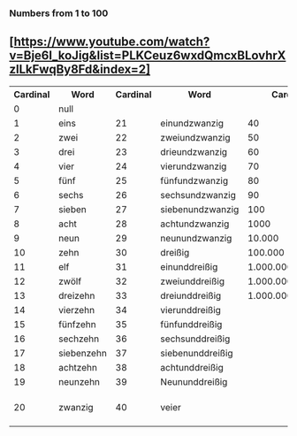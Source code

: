 ### Numbers from 1 to 100 
## [https://www.youtube.com/watch?v=Bje6l_koJig&list=PLKCeuz6wxdQmcxBLovhrXzlLkFwqBy8Fd&index=2]

<table>
<tr>
    <th>
        Cardinal  
    </th>
    <th>
        Word  
    </th>
    <th>
        Cardinal  
    </th>
    <th>
        Word  
    </th>
    <th>
        Cardinal  
    </th>
    <th>
        Word  
    </th>
    <th>
        Ordinal  
    </th>
    <th>
        Word  
    </th>
</tr>
<tr>
    <td>
        0  
    </td>
    <td>
        null  
    </td>

</tr>
<tr>
    <td>
        1  
    </td>
    <td>
        eins  
    </td>
    <td>
        21  
    </td>
    <td>
        einundzwanzig  
    </td>
    <td>
        40  
    </td>
    <td>
        vierzig  
    </td>
    <td>
        1  
    </td>
    <td>
        erste  
    </td>
</tr>
<tr>
    <td>
        2  
    </td>
    <td>
        zwei  
    </td>
    <td>
        22  
    </td>
    <td>
        zweiundzwanzig  
    </td>
    <td>
        50  
    </td>
    <td>
        fünfzig  
    </td>
    <td>
        2  
    </td>
    <td>
        zweite  
    </td>
</tr>
<tr>
    <td>
        3  
    </td>
    <td>
        drei  
    </td>
    <td>
        23  
    </td>
    <td>
        drieundzwanzig  
    </td>
    <td>
        60  
    </td>
    <td>
        sechzig  
    </td>
    <td>
        3  
    </td>
    <td>
        dritte  
    </td>
</tr>
<tr>
    <td>
        4  
    </td>
    <td>
        vier  
    </td>
    <td>
        24  
    </td>
    <td>
        vierundzwanzig  
    </td>
    <td>
        70  
    </td>
    <td>
        siebenzig  
    </td>
    <td>
        4  
    </td>
    <td>
        vierte  
    </td>
</tr>
<tr>
    <td>
        5  
    </td>
    <td>
        fünf  
    </td>
    <td>
        25  
    </td>
    <td>
        fünfundzwanzig  
    </td>
    <td>
        80  
    </td>
    <td>
        achtzig  
    </td>
    <td>
        5  
    </td>
    <td>
        fünfte  
    </td>
</tr>
<tr>
    <td>
        6  
    </td>
    <td>
        sechs  
    </td>
    <td>
        26  
    </td>
    <td>
        sechsundzwanzig  
    </td>
    <td>
        90  
    </td>
    <td>
        neunzig  
    </td>
    <td>
        6  
    </td>
    <td>
        sechte  
    </td>
</tr>
<tr>
    <td>
        7  
    </td>
    <td>
        sieben  
    </td>
    <td>
        27  
    </td>
    <td>
        siebenundzwanzig  
    </td>
    <td>
    100  
    </td>
    <td>
        hundert  
    </td>
    <td>
        7  
    </td>
    <td>
        siebte  
    </td>
</tr>
<tr>
    <td>
        8  
    </td>
    <td>
        acht 
    </td>
    <td>
        28  
    </td>
    <td>
        achtundzwanzig  
    </td>
    <td>
        1000  
    </td>
    <td>
        tausend   
    </td>
    <td>
        8  
    </td>
    <td>
        achte 
    </td>
</tr>
<tr>
    <td>
        9  
    </td>
    <td>
        neun  
    </td>
    <td>
        29  
    </td>
    <td>
        neunundzwanzig  
    </td>
    <td>
        10.000  
    </td>
    <td>
        zehntausend   
    </td>
    <td>
        9  
    </td>
    <td>
        neunte  
    </td>
</tr>
<tr>
    <td>
        10  
    </td>
    <td>
        zehn  
    </td>
    <td>
        30  
    </td>
    <td>
        dreißig  
    </td>
    <td>
        100.000  
    </td>
    <td>
        hunderttausend   
    </td>
    <td>
        10  
    </td>
    <td>
        zehnte  
    </td>
</tr>
<tr>
    <td>
        11  
    </td>
    <td>
        elf  
    </td>
    <td>
        31  
    </td>
    <td>
        einunddreißig  
    </td>
    <td>
        1.000.000  
    </td>
    <td>
        eine Million   
    </td>
    <td>
        11  
    </td>
    <td>
        elfte 
    </td>
</tr>
<tr>
    <td>
        12  
    </td>
    <td>
        zwölf  
    </td>
    <td>
        32  
    </td>
    <td>
        zweiunddreißig
    </td>
    <td>
        1.000.000.000  
    </td>
    <td>
        eine Milliarde
    </td>
    <td>
        12  
    </td>
    <td>
        zwölfte 
    </td>
</tr>
<tr>
    <td>
        13  
    </td>
    <td>
        dreizehn  
    </td>
    <td>
        33  
    </td>
    <td>
        dreiunddreißig 
    </td>
    <td>
        1.000.000.000.000 
    </td>
    <td>
        eine Billion
    </td>
    <td>
        13  
    </td>
    <td>
        dreizehnte  
    </td>
</tr>
<tr>
    <td>
        14  
    </td>
    <td>
        vierzehn  
    </td>
    <td>
        34  
    </td>
    <td>
        vierunddreißig
    </td>
    <td>
    </td>
    <td>  
    </td>
    <td>
        14  
    </td>
    <td>
        vierzehnte  
    </td>
</tr>
<tr>
    <td>
        15  
    </td>
    <td>
        fünfzehn  
    </td>
    <td>
        35  
    </td>
    <td>
        fünfunddreißig 
        </td>
</tr>
<tr>
    <td>
        16  
    </td>
    <td>
        sechzehn  
    </td>
    <td>
        36  
    </td>
    <td>
        sechsunddreißig 
        </td>
            <td>  
    </td>
    <td>
    </td>
    <td>
        16  
    </td>
    <td>
        sechzehnte
    </td>
</tr>
<tr>
    <td>
        17  
    </td>
    <td>
        siebenzehn  
    </td>
    <td>
        37  
    </td>
    <td>
        siebenunddreißig
        </td>
            <td>  
    </td>
    <td>
    </td>
    <td>
        17  
    </td>
    <td>
        siebzehnte
    </td> 
</tr>

<tr>
    <td>
        18  
    </td>
    <td>
        achtzehn  
    </td>
    <td>
        38  
    </td>
    <td>
        achtunddreißig 
    </td>
        <td>  
    </td>
    <td>
    </td>
    <td>
        18  
    </td>
    <td>
        achtzehnte
    </td>
</tr>
<tr>
    <td>
        19  
    </td>
    <td>
        neunzehn
    </td>
    <td>
        39  
    </td>
    <td>
        Neununddreißig 
    </td>
     <td>  
    </td>
    <td>
    </td>
    <td>
        19  
    </td>
    <td>
        neunzehnte
    </td>
</tr>

<tr>
    <td>
        20  
    </td>
    <td>
        zwanzig  
    </td>
    <td>
        40  
    </td>
    <td>
        veier
    </td>
    <td>
    </td>
    <td>  
    </td>
     <td>
        20  
    </td>
    <td>
    zwanzigste (-ste from here on)=
    </td>

</tr>
<table>